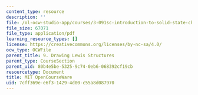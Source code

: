 ```yaml
---
content_type: resource
description: ''
file: /ol-ocw-studio-app/courses/3-091sc-introduction-to-solid-state-chemistry-fall-2010/7cff369ee6f314294d00c55a8d087970_MIT3_091SCF10lec09_iPOD.pdf
file_size: 67071
file_type: application/pdf
learning_resource_types: []
license: https://creativecommons.org/licenses/by-nc-sa/4.0/
ocw_type: OCWFile
parent_title: 9. Drawing Lewis Structures
parent_type: CourseSection
parent_uid: 80b4e5be-5325-9c74-0eb6-068392cf19cb
resourcetype: Document
title: MIT OpenCourseWare
uid: 7cff369e-e6f3-1429-4d00-c55a8d087970
---
```


